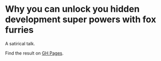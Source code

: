 # Why you can unlock you hidden development super powers with fox furries

A satirical talk.

Find the result on [GH Pages](https://enolive.github.io/fox-dev-furries).